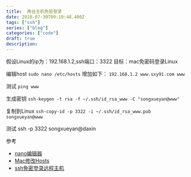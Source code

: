 ```yaml
---
title:  两台主机免密登录
date: 2018-07-30T09:19:48.400Z
tags: ["ssh"]
series: ["blog"]
categories: ["code"]
draft: true
description:
---
```


假设Linux的ip为：192.168.1.2,ssh端口：3322
目标：mac免密码登录Linux

编辑host
`sudo nano /etc/hosts`
增加如下：
`192.168.1.2 www.sxy91.com www`

测试
`ping www`

生成密钥
`ssh-keygen -t rsa -f ~/.ssh/id_rsa_www -C "songxueyan@www"`

复制到Linux
`ssh-copy-id -p 3322 -i ~/.ssh/id_rsa_www.pub  songxueyan@www`

测试
ssh -p 3322 songxueyan@daxin

参考
- [nano编辑器](https://www.vpser.net/manage/nano.html)
- [Mac修改Hosts](https://www.jianshu.com/p/752211238c1b)
- [ssh免密登录远程主机](https://blog.csdn.net/feinifi/article/details/78213297)